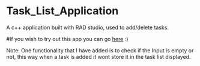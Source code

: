 # Task_List_Application
A c++ application built with RAD studio, used to add/delete tasks. 


#If you wish to try out this app you can go [here](https://github.com/KA1PE5H/Task_List_Application/blob/main/src/Win32/Debug/Project1.exe) :)

Note:
One functionality that I have added is to check if the Input is empty or not, this way when a task is added it wont store it in the task list displayed. 
